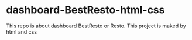 # dashboard-BestResto-html-css

This repo is about dashboard BestResto or Resto. This project is maked by html and css
